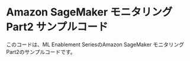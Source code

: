 # Amazon SageMaker モニタリング Part2 サンプルコード

このコードは、ML Enablement SeriesのAmazon SageMaker モニタリング Part2のサンプルコードです。

